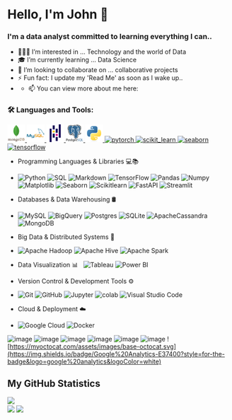 <h1 align="left">Hello, I'm John 👋</h1>
<h3 align="left"> I'm a data analyst committed to learning everything I can..</h3>


- 👨🏻‍💻 I’m interested in ... Technology and the world of Data
- 🎓 I’m currently learning ... Data Science 
- 💼 I’m looking to collaborate on ... collaborative projects
- ⚡ Fun fact: I update my 'Read Me' as soon as I wake up..
- - 📫 You can view more about me here:

  
<h3 align="left">🛠 Languages and Tools:</h3>
<p align="left"> <a href="https://www.w3schools.com/cpp/" target="_blank" rel="noreferrer"> <a href="https://www.mongodb.com/" target="_blank" rel="noreferrer"> <img src="https://raw.githubusercontent.com/devicons/devicon/master/icons/mongodb/mongodb-original-wordmark.svg" alt="mongodb" width="40" height="40"/> </a> <a href="https://www.mysql.com/" target="_blank" rel="noreferrer"> <img src="https://raw.githubusercontent.com/devicons/devicon/master/icons/mysql/mysql-original-wordmark.svg" alt="mysql" width="40" height="40"/> </a> <a href="https://pandas.pydata.org/" target="_blank" rel="noreferrer"> <img src="https://raw.githubusercontent.com/devicons/devicon/2ae2a900d2f041da66e950e4d48052658d850630/icons/pandas/pandas-original.svg" alt="pandas" width="40" height="40"/> </a> <a href="https://www.postgresql.org" target="_blank" rel="noreferrer"> <img src="https://raw.githubusercontent.com/devicons/devicon/master/icons/postgresql/postgresql-original-wordmark.svg" alt="postgresql" width="40" height="40"/> </a> <a href="https://www.python.org" target="_blank" rel="noreferrer"> <img src="https://raw.githubusercontent.com/devicons/devicon/master/icons/python/python-original.svg" alt="python" width="40" height="40"/> </a> <a href="https://pytorch.org/" target="_blank" rel="noreferrer"> <img src="https://www.vectorlogo.zone/logos/pytorch/pytorch-icon.svg" alt="pytorch" width="40" height="40"/> </a> <a href="https://scikit-learn.org/" target="_blank" rel="noreferrer"> <img src="https://upload.wikimedia.org/wikipedia/commons/0/05/Scikit_learn_logo_small.svg" alt="scikit_learn" width="40" height="40"/> </a> <a href="https://seaborn.pydata.org/" target="_blank" rel="noreferrer"> <img src="https://seaborn.pydata.org/_images/logo-mark-lightbg.svg" alt="seaborn" width="40" height="40"/> </a> <a href="https://www.tensorflow.org" target="_blank" rel="noreferrer"> <img src="https://www.vectorlogo.zone/logos/tensorflow/tensorflow-icon.svg" alt="tensorflow" width="40" height="40"/> </a> </p>



 - Programming Languages & Libraries 💻📚 &nbsp;

-
  ![Python](https://img.shields.io/badge/-Python-7fdbca?style=flat&logo=python)
  ![SQL](https://img.shields.io/badge/-SQL-7fdbca?style=flat&logo=sql)
  ![Markdown](https://img.shields.io/badge/-Markdown-7fdbca?style=flat&logo=markdown)
  ![TensorFlow](https://img.shields.io/badge/-TensorFlow-7fdbca?style=flat&logo=tensorflow)
  ![Pandas](https://img.shields.io/badge/-Pandas-7fdbca?style=flat&logo=pandas)
  ![Numpy](https://img.shields.io/badge/-Numpy-7fdbca?style=flat&logo=numpy)
  ![Matplotlib](https://img.shields.io/badge/-Matplotlib-7fdbca?style=flat&logo=matplotlib)
  ![Seaborn](https://img.shields.io/badge/-Seaborn-7fdbca?style=flat&logo=seaborn)
  ![Scikitlearn](https://img.shields.io/badge/-Scikitlearn-7fdbca?style=flat&logo=scikitlearn)
  ![FastAPI](https://img.shields.io/badge/-FastAPI-7fdbca?style=flat&logo=fastapi)
  ![Streamlit](https://img.shields.io/badge/-Streamlit-7fdbca?style=flat&logo=streamlit)
 - Databases & Data Warehousing 🛢 &nbsp;
-
  ![MySQL](https://img.shields.io/badge/-MySQL-7fdbca?style=flat&logo=MySQL)
  ![BigQuery](https://img.shields.io/badge/-BigQuery-7fdbca?style=flat&logo=bigquery)
  ![Postgres](https://img.shields.io/badge/-Postgres-7fdbca?style=flat&logo=postgresql)
  ![SQLite](https://img.shields.io/badge/-SQLite-7fdbca?style=flat&logo=sqlite)
  ![ApacheCassandra](https://img.shields.io/badge/-Cassandra-7fdbca?style=flat&logo=apache-cassandra&logoColor=white)
  ![MongoDB](https://img.shields.io/badge/-MongoDB-7fdbca?style=flat&logo=mongodb)
- Big Data & Distributed Systems 🔧&nbsp;

- 
  ![Apache Hadoop](https://img.shields.io/badge/-Apache%20Hadoop-7fdbca?style=flat&logo=apache-hadoop)
  ![Apache Hive](https://img.shields.io/badge/-Apache%20Hive-7fdbca?style=flat&logo=apache-hive)
  ![Apache Spark](https://img.shields.io/badge/-Apache%20Spark-7fdbca?style=flat&logo=apache-spark)
- Data Visualization 📊 &nbsp;
  ![Tableau](https://img.shields.io/badge/-Tableau-7fdbca?style=flat&logo=tableau)
  ![Power BI](https://img.shields.io/badge/-Power%20BI-7fdbca?style=flat&logo=powerbi)
- Version Control & Development Tools ⚙️ &nbsp;

-  
  ![Git](https://img.shields.io/badge/-Git-7fdbca?style=flat&logo=git)
  ![GitHub](https://img.shields.io/badge/-GitHub-7fdbca?style=flat&logo=github)
  ![Jupyter](https://img.shields.io/badge/-Jupyter-7fdbca?style=flat&logo=jupyter)
  ![colab](https://img.shields.io/badge/-Colabs-7fdbca?style=flat&logo=colabbadge)
  ![Visual Studio Code](https://img.shields.io/badge/-Visual%20Studio%20Code-7fdbca?style=flat&logo=visual-studio-code&logoColor=007ACC)
- Cloud & Deployment ☁️ &nbsp;

-
  ![Google Cloud](https://img.shields.io/badge/-Google%20Cloud-7fdbca?style=flat&logo=google-cloud)
  ![Docker](https://img.shields.io/badge/-Docker-7fdbca?style=flat&logo=docker)

![image](https://img.shields.io/badge/Python-FFD43B?style=for-the-badge&logo=python&logoColor=blue)
![image](https://img.shields.io/badge/Pandas-2C2D72?style=for-the-badge&logo=pandas&logoColor=white)
![image](https://img.shields.io/badge/Numpy-777BB4?style=for-the-badge&logo=numpy&logoColor=white)
![image](https://img.shields.io/badge/MySQL-005C84?style=for-the-badge&logo=mysql&logoColor=white)
![image](https://img.shields.io/badge/Microsoft_Excel-217346?style=for-the-badge&logo=microsoft-excel&logoColor=white)
![image](https://img.shields.io/badge/Tableau-E97627?style=for-the-badge&logo=Tableau&logoColor=white)
![https://myoctocat.com/assets/images/base-octocat.svg](https://img.shields.io/badge/Google%20Analytics-E37400?style=for-the-badge&logo=google%20analytics&logoColor=white)

## My GitHub Statistics

<div align="left">
  <img src="https://github-profile-summary-cards.vercel.app/api/cards/profile-details?username=lmadrig3&theme=nightowl&hide_border=false" height="187.5"/>
  <div align="left">
    <img src="https://github-profile-summary-cards.vercel.app/api/cards/repos-per-language?username=lmadrig3&theme=nightowl&hide_border=false" height="153" />
    <img src="https://github-readme-streak-stats.herokuapp.com/?user=lmadrig3&theme=nightowl&hide_border=true" height="153" />
  </div>
</div>



<!---
Lmadrig3/Lmadrig3 is a ✨ special ✨ repository because its `README.md` (this file) appears on your GitHub profile.
You can click the Preview link to take a look at your changes.
--->
